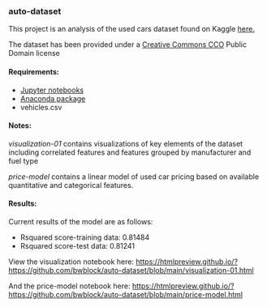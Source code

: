 ### auto-dataset

This project is an analysis of the used cars dataset found on Kaggle <a href="https://www.kaggle.com/austinreese/craigslist-carstrucks-data"> here.</a>

The dataset has been provided under a <a href="https://creativecommons.org/publicdomain/zero/1.0/">Creative Commons CCO</a> Public Domain license

#### Requirements:

- <a href="https://jupyter.org/"> Jupyter notebooks </a>
- <a href="https://www.anaconda.com/"> Anaconda package</a>
- vehicles.csv

#### Notes:

<i>visualization-01</i> contains visualizations of key elements of the dataset including correlated features and features grouped by manufacturer and fuel type

<i>price-model</i> contains a linear model of used car pricing based on available quantitative and categorical features.

#### Results:

Current results of the model are as follows:

- Rsquared score-training data:  0.81484
- Rsquared score-test data:  0.81241

View the visualization notebook here:  https://htmlpreview.github.io/?https://github.com/bwblock/auto-dataset/blob/main/visualization-01.html

And the price-model notebook here: https://htmlpreview.github.io/?https://github.com/bwblock/auto-dataset/blob/main/price-model.html